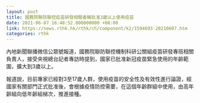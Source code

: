 ```yaml
---
layout: post
title: 國務院聯防聯控疫苗研發相關者稱批准3歲以上使用疫苗
date: 2021-06-07 16:48:52.000000000 +08:00
link: https://news.rthk.hk/rthk/ch/component/k2/1594693-20210607.htm
categories: rthk
---
```


內地新聞聯播微信公眾號報道，國務院聯防聯控機制科研公關組疫苗研發專班相關負責人，接受央視總台記者專訪時提到，國家已批准新冠疫苗緊急使用的年齡範圍，擴大到3歲以上。

報道說，目前專家已經對3至17歲人群，使用疫苗的安全性及有效性進行論證，經國家有關部門正式批准後，會根據疫情防控需要，在這個年齡群組中使用，由高年齡組向低年齡組梯次，推進接種。
